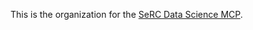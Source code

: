 This is the organization for the [SeRC Data Science MCP](https://e-science.se/people-and-research/mcps/data-science/).

